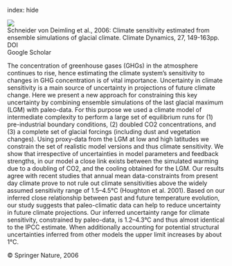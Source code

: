 index: hide

<div class="Citation">
    <div class="Citation-thumb CitationThumb-linked"  data-href="https://doi.org/10.1007/s00382-006-0126-8">
      <img src="https://static.claimspace.cloud/climate-study-static/refs/thumbs/10/Schneider_von_Deimling_et_al_2006-thumb.png" />
    </div>

  <div class="Citation-body">
    <div class="Citation-text">Schneider von Deimling et al., 2006: Climate sensitivity estimated from ensemble simulations of glacial climate. <span class="Article-journal">Climate Dynamics, </span><span class="Article-volume">27, </span>149-163pp.</div>
    <div class="Citation-links">
      <div class="CitationLink" data-href="https://doi.org/10.1007/s00382-006-0126-8">
        <div class="CitationLink-icon CitationLink-Doi"></div>
        <div class="CitationLink-text">DOI</div>
      </div>
      <div class="CitationLink" data-href="https://scholar.google.com/scholar?q=10.1007/s00382-006-0126-8">
        <div class="CitationLink-icon CitationLink-Scholar"></div>
        <div class="CitationLink-text">Google Scholar</div>
      </div>
    </div>
  </div>
</div>

The concentration of greenhouse gases (GHGs) in the atmosphere continues to rise, hence estimating the climate system’s sensitivity to changes in GHG concentration is of vital importance. Uncertainty in climate sensitivity is a main source of uncertainty in projections of future climate change. Here we present a new approach for constraining this key uncertainty by combining ensemble simulations of the last glacial maximum (LGM) with paleo-data. For this purpose we used a climate model of intermediate complexity to perform a large set of equilibrium runs for (1) pre-industrial boundary conditions, (2) doubled CO2 concentrations, and (3) a complete set of glacial forcings (including dust and vegetation changes). Using proxy-data from the LGM at low and high latitudes we constrain the set of realistic model versions and thus climate sensitivity. We show that irrespective of uncertainties in model parameters and feedback strengths, in our model a close link exists between the simulated warming due to a doubling of CO2, and the cooling obtained for the LGM. Our results agree with recent studies that annual mean data-constraints from present day climate prove to not rule out climate sensitivities above the widely assumed sensitivity range of 1.5–4.5°C (Houghton et al. 2001). Based on our inferred close relationship between past and future temperature evolution, our study suggests that paleo-climatic data can help to reduce uncertainty in future climate projections. Our inferred uncertainty range for climate sensitivity, constrained by paleo-data, is 1.2–4.3°C and thus almost identical to the IPCC estimate. When additionally accounting for potential structural uncertainties inferred from other models the upper limit increases by about 1°C.

<div class="Citation-copy">
&copy; Springer Nature, 2006
</div>